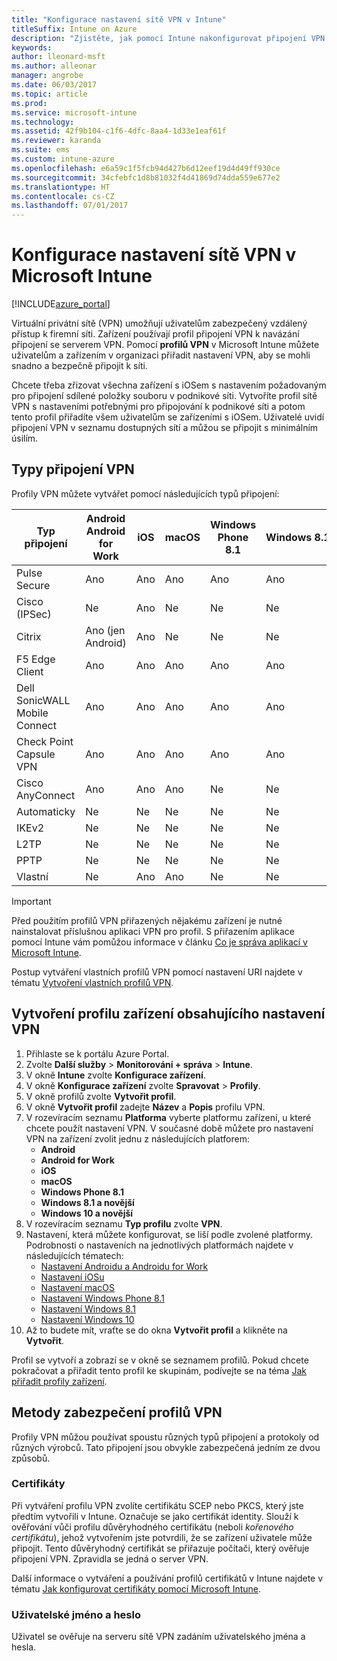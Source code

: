 ```yaml
---
title: "Konfigurace nastavení sítě VPN v Intune"
titleSuffix: Intune on Azure
description: "Zjistěte, jak pomocí Intune nakonfigurovat připojení VPN pro zařízení, která spravujete."
keywords: 
author: lleonard-msft
ms.author: alleonar
manager: angrobe
ms.date: 06/03/2017
ms.topic: article
ms.prod: 
ms.service: microsoft-intune
ms.technology: 
ms.assetid: 42f9b104-c1f6-4dfc-8aa4-1d33e1eaf61f
ms.reviewer: karanda
ms.suite: ems
ms.custom: intune-azure
ms.openlocfilehash: e6a59c1f5fcb94d427b6d12eef19d4d49ff930ce
ms.sourcegitcommit: 34cfebfc1d8b81032f4d41869d74dda559e677e2
ms.translationtype: HT
ms.contentlocale: cs-CZ
ms.lasthandoff: 07/01/2017
---
```

# <a name="how-to-configure-vpn-settings-in-microsoft-intune"></a>Konfigurace nastavení sítě VPN v Microsoft Intune

[!INCLUDE[azure_portal](./includes/azure_portal.md)]

Virtuální privátní sítě (VPN) umožňují uživatelům zabezpečený vzdálený přístup k firemní síti. Zařízení používají profil připojení VPN k navázání připojení se serverem VPN. Pomocí **profilů VPN** v Microsoft Intune můžete uživatelům a zařízením v organizaci přiřadit nastavení VPN, aby se mohli snadno a bezpečně připojit k síti.

Chcete třeba zřizovat všechna zařízení s iOSem s nastavením požadovaným pro připojení sdílené položky souboru v podnikové síti. Vytvoříte profil sítě VPN s nastaveními potřebnými pro připojování k podnikové síti a potom tento profil přiřadíte všem uživatelům se zařízeními s iOSem. Uživatelé uvidí připojení VPN v seznamu dostupných sítí a můžou se připojit s minimálním úsilím.

## <a name="vpn-connection-types"></a>Typy připojení VPN

Profily VPN můžete vytvářet pomocí následujících typů připojení:

|Typ připojení|Android<br>Android for Work|iOS|macOS|Windows Phone 8.1|Windows 8.1|Windows 10|
|-|-|-|-|-|-|-|
|Pulse Secure|Ano|Ano|Ano|Ano|Ano|Ano|
|Cisco (IPSec)|Ne|Ano|Ne|Ne|Ne|Ne|
|Citrix|Ano (jen Android)|Ano|Ne|Ne|Ne|Ne|
|F5 Edge Client|Ano|Ano|Ano|Ano|Ano|Ano|
|Dell SonicWALL Mobile Connect|Ano|Ano|Ano|Ano|Ano|Ano|
|Check Point Capsule VPN|Ano|Ano|Ano|Ano|Ano|Ano|
|Cisco AnyConnect|Ano|Ano|Ano|Ne|Ne|Ne|
|Automaticky|Ne|Ne|Ne|Ne|Ne|Ano|
|IKEv2|Ne|Ne|Ne|Ne|Ne|Ano|
|L2TP|Ne|Ne|Ne|Ne|Ne|Ano|
|PPTP|Ne|Ne|Ne|Ne|Ne|Ano|
|Vlastní|Ne|Ano|Ano|Ne|Ne|Ne|


> [!IMPORTANT]
> Před použitím profilů VPN přiřazených nějakému zařízení je nutné nainstalovat příslušnou aplikaci VPN pro profil. S přiřazením aplikace pomocí Intune vám pomůžou informace v článku [Co je správa aplikací v Microsoft Intune](app-management.md).  

Postup vytváření vlastních profilů VPN pomocí nastavení URI najdete v tématu [Vytvoření vlastních profilů VPN](custom-vpn-profiles-create.md).     

## <a name="create-a-device-profile-containing-vpn-settings"></a>Vytvoření profilu zařízení obsahujícího nastavení VPN

1. Přihlaste se k portálu Azure Portal.
2. Zvolte **Další služby** > **Monitorování + správa** > **Intune**.
3. V okně **Intune** zvolte **Konfigurace zařízení**.
2. V okně **Konfigurace zařízení** zvolte **Spravovat** > **Profily**.
3. V okně profilů zvolte **Vytvořit profil**.
4. V okně **Vytvořit profil** zadejte **Název** a **Popis** profilu VPN.
5. V rozevíracím seznamu **Platforma** vyberte platformu zařízení, u které chcete použít nastavení VPN. V současné době můžete pro nastavení VPN na zařízení zvolit jednu z následujících platforem:
    - **Android**
    - **Android for Work**
    - **iOS**
    - **macOS**
    - **Windows Phone 8.1**
    - **Windows 8.1 a novější**
    - **Windows 10 a novější**
6. V rozevíracím seznamu **Typ profilu** zvolte **VPN**.
7. Nastavení, která můžete konfigurovat, se liší podle zvolené platformy. Podrobnosti o nastaveních na jednotlivých platformách najdete v následujících tématech:
    - [Nastavení Androidu a Androidu for Work](vpn-settings-android.md)
    - [Nastavení iOSu](vpn-settings-ios.md)
    - [Nastavení macOS](vpn-settings-macos.md)
    - [Nastavení Windows Phone 8.1](vpn-settings-windows-phone-8-1.md)
    - [Nastavení Windows 8.1](vpn-settings-windows-8-1.md)
    - [Nastavení Windows 10](vpn-settings-windows-10.md)
8. Až to budete mít, vraťte se do okna **Vytvořit profil** a klikněte na **Vytvořit**.

Profil se vytvoří a zobrazí se v okně se seznamem profilů.
Pokud chcete pokračovat a přiřadit tento profil ke skupinám, podívejte se na téma [Jak přiřadit profily zařízení](device-profile-assign.md).


## <a name="methods-of-securing-vpn-profiles"></a>Metody zabezpečení profilů VPN

Profily VPN můžou používat spoustu různých typů připojení a protokoly od různých výrobců. Tato připojení jsou obvykle zabezpečená jedním ze dvou způsobů.

### <a name="certificates"></a>Certifikáty

Při vytváření profilu VPN zvolíte certifikátu SCEP nebo PKCS, který jste předtím vytvořili v Intune. Označuje se jako certifikát identity. Slouží k ověřování vůči profilu důvěryhodného certifikátu (neboli *kořenového certifikátu*), jehož vytvořením jste potvrdili, že se zařízení uživatele může připojit. Tento důvěryhodný certifikát se přiřazuje počítači, který ověřuje připojení VPN. Zpravidla se jedná o server VPN.

Další informace o vytváření a používání profilů certifikátů v Intune najdete v tématu [Jak konfigurovat certifikáty pomocí Microsoft Intune](certificates-configure.md).

### <a name="user-name-and-password"></a>Uživatelské jméno a heslo

Uživatel se ověřuje na serveru sítě VPN zadáním uživatelského jména a hesla.
